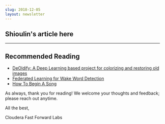 ```yaml
---
slug: 2018-12-05
layout: newsletter
---
```


## Shioulin's article here

---

## Recommended Reading
* [DeOldify: A Deep Learning based project for colorizing and restoring old images](https://github.com/jantic/DeOldify)
* [Federated Learning for Wake Word Detection](https://medium.com/snips-ai/federated-learning-for-wake-word-detection-c8b8c5cdd2c5)
* [How To Begin A Song](http://aiweirdness.com/post/180654319147/how-to-begin-a-song)

As always, thank you for reading! We welcome your thoughts and feedback; please reach out anytime.

All the best,

Cloudera Fast Forward Labs
